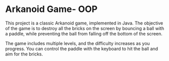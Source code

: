 # Arkanoid Game- OOP
This project is a classic Arkanoid game, implemented in Java. The objective of the game is to destroy all the bricks on the screen by bouncing a ball with a paddle, while preventing the ball from falling off the bottom of the screen.

The game includes multiple levels, and the difficulty increases as you progress. You can control the paddle with the keyboard to hit the ball and aim for the bricks.
